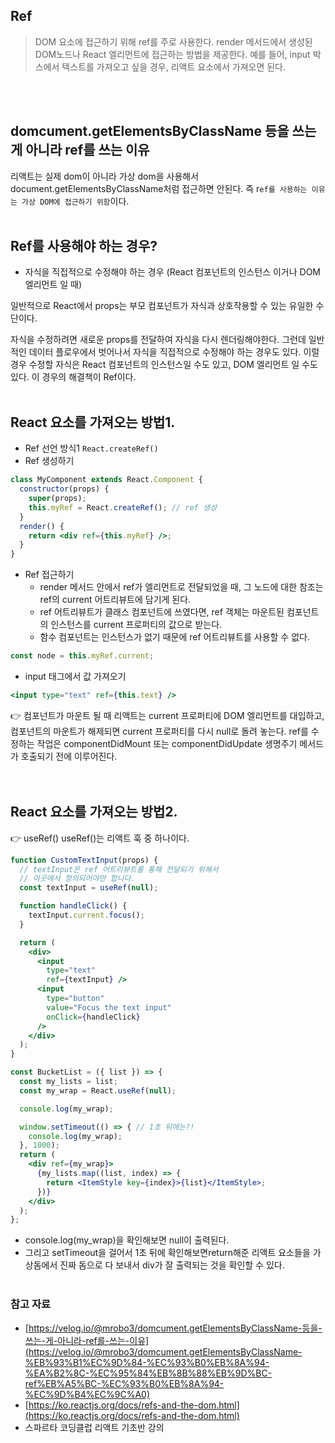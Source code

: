 ## Ref

> DOM 요소에 접근하기 위해 ref를 주로 사용한다. render 메서드에서 생성된 DOM노드나 React 엘리먼트에 접근하는 방법을 제공한다. 
예를 들어, input 박스에서 텍스트를 가져오고 싶을 경우, 리액트 요소에서 가져오면 된다.
> 
<br /><br />

## domcument.getElementsByClassName 등을 쓰는 게 아니라 ref를 쓰는 이유

리액트는 실제 dom이 아니라 가상 dom을 사용해서 document.getElementsByClassName처럼 접근하면 안된다. 즉 r`ef를 사용하는 이유는 가상 DOM에 접근하기 위함`이다. 
<br /><br />

## Ref를 사용해야 하는 경우?

- 자식을 직접적으로 수정해야 하는 경우 (React 컴포넌트의 인스턴스 이거나 DOM 엘리먼트 일 때)

일반적으로 React에서 props는 부모 컴포넌트가 자식과 상호작용할 수 있는 유일한 수단이다.

자식을 수정하려면 새로운 props를 전달하여 자식을 다시 렌더링해야한다. 그런데 일반적인 데이터 플로우에서 벗어나서 자식을 직접적으로 수정해야 하는 경우도 있다. 이럴 경우 수정할 자식은 React 컴포넌트의 인스턴스일 수도 있고, DOM 엘리먼트 일 수도 있다. 이 경우의 해결책이 Ref이다. 
<br /><br />

## React 요소를 가져오는 방법1.

- Ref 선언 방식1 `React.createRef()`
- Ref 생성하기

```jsx
class MyComponent extends React.Component {
  constructor(props) {
    super(props);
    this.myRef = React.createRef(); // ref 생성
  }
  render() {
    return <div ref={this.myRef} />;
  }
}
```

- Ref 접근하기
    - render 메서드 안에서 ref가 엘리먼트로 전달되었을 때, 그 노드에 대한 참조는 ref의 current 어트리뷰트에 담기게 된다.
    - ref 어트리뷰트가 클래스 컴포넌트에 쓰였다면, ref 객체는 마운트된 컴포넌트의 인스턴스를 current 프로퍼티의 값으로 받는다.
    - 함수 컴포넌트는 인스턴스가 없기 때문에 ref 어트리뷰트를 사용할 수 없다.

```jsx
const node = this.myRef.current;
```

- input 태그에서 값 가져오기

```jsx
<input type="text" ref={this.text} />
```

<aside>
👉 컴포넌트가 마운트 될 때 리액트는 current 프로퍼티에 DOM 엘리먼트를 대입하고, 컴포넌트의 마운트가 해제되면 current 프로퍼티를 다시 null로 돌려 놓는다. ref를 수정하는 작업은 componentDidMount 또는 componentDidUpdate 생명주기 메서드가 호출되기 전에 이루어진다.

</aside>
<br /><br />

## React 요소를 가져오는 방법2.

<aside>
👉 useRef()
 useRef()는 리액트 훅 중 하나이다.

</aside>

```jsx
function CustomTextInput(props) {
  // textInput은 ref 어트리뷰트를 통해 전달되기 위해서
  // 이곳에서 정의되어야만 합니다.
  const textInput = useRef(null);

  function handleClick() {
    textInput.current.focus();
  }

  return (
    <div>
      <input
        type="text"
        ref={textInput} />
      <input
        type="button"
        value="Focus the text input"
        onClick={handleClick}
      />
    </div>
  );
}
```

```jsx
const BucketList = ({ list }) => {
  const my_lists = list;
  const my_wrap = React.useRef(null);

  console.log(my_wrap); 

  window.setTimeout(() => { // 1초 뒤에는?!
    console.log(my_wrap);
  }, 1000);
  return (
    <div ref={my_wrap}>
      {my_lists.map((list, index) => {
        return <ItemStyle key={index}>{list}</ItemStyle>;
      })}
    </div>
  );
};
```

- console.log(my_wrap)을 확인해보면 null이 출력된다.
- 그리고 setTimeout을 걸어서 1초 뒤에 확인해보면return해준 리액트 요소들을 가상돔에서 진짜 돔으로 다 보내서 div가 잘 출력되는 것을 확인할 수 있다.
<br /><br />

### 참고 자료

- [https://velog.io/@mrobo3/domcument.getElementsByClassName-등을-쓰는-게-아니라-ref를-쓰는-이유](https://velog.io/@mrobo3/domcument.getElementsByClassName-%EB%93%B1%EC%9D%84-%EC%93%B0%EB%8A%94-%EA%B2%8C-%EC%95%84%EB%8B%88%EB%9D%BC-ref%EB%A5%BC-%EC%93%B0%EB%8A%94-%EC%9D%B4%EC%9C%A0)
- [https://ko.reactjs.org/docs/refs-and-the-dom.html](https://ko.reactjs.org/docs/refs-and-the-dom.html)
- 스파르타 코딩클럽 리액트 기초반 강의